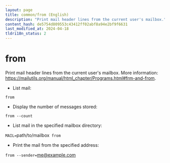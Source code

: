 ```yaml
---
layout: page
title: common/from (English)
description: "Print mail header lines from the current user's mailbox."
content_hash: de5754d809553c43412ff02abf8a94e2bf9f6631
last_modified_at: 2024-04-18
tldri18n_status: 2
---
```

# from

Print mail header lines from the current user's mailbox.
More information: <https://mailutils.org/manual/html_chapter/Programs.html#frm-and-from>.

- List mail:

`from`

- Display the number of messages stored:

`from --count`

- List mail in the specified mailbox directory:

`MAIL=`<span class="tldr-var badge badge-pill bg-dark-lm bg-white-dm text-white-lm text-dark-dm font-weight-bold">path/to/mailbox</span>` from`

- Print the mail from the specified address:

`from --sender=`<span class="tldr-var badge badge-pill bg-dark-lm bg-white-dm text-white-lm text-dark-dm font-weight-bold">me@example.com</span>

